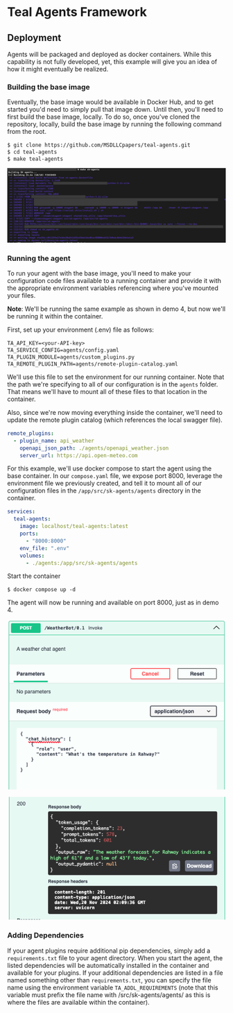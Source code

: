 # Teal Agents Framework
## Deployment
Agents will be packaged and deployed as docker containers. While this capability
is not fully developed, yet, this example will give you an idea of how it might
eventually be realized.

### Building the base image
Eventually, the base image would be available in Docker Hub, and to get started
you'd need to simply pull that image down. Until then, you'll need to first
build the base image, locally.  To do so, once you've cloned the repository,
locally, build the base image by running the following command from the root.

```shell
$ git clone https://github.com/MSDLLCpapers/teal-agents.git
$ cd teal-agents
$ make teal-agents
```

![Docker Build](/src/sk-agents/doc/assets/demo-5-1.png)

### Running the agent
To run your agent with the base image, you'll need to make your configuration
code files available to a running container and provide it with the appropriate
environment variables referencing where you've mounted your files.

**Note**: We'll be running the same example as shown in demo 4, but now we'll be
running it within the container.

First, set up your environment (.env) file as follows:

```text
TA_API_KEY=<your-API-key>
TA_SERVICE_CONFIG=agents/config.yaml
TA_PLUGIN_MODULE=agents/custom_plugins.py
TA_REMOTE_PLUGIN_PATH=agents/remote-plugin-catalog.yaml
```

We'll use this file to set the environment for our running container. Note that
the path we're specifying to all of our configuration is in the `agents` folder.
That means we'll have to mount all of these files to that location in the
container.

Also, since we're now moving everything inside the container, we'll need to
update the remote plugin catalog (which references the local swagger file).

```yaml
remote_plugins:
  - plugin_name: api_weather
    openapi_json_path: ./agents/openapi_weather.json
    server_url: https://api.open-meteo.com
```

For this example, we'll use docker compose to start the agent using the base
container. In our `compose.yaml` file, we expose port 8000, leverage the
environment file we previously created, and tell it to mount all of our
configuration files in the `/app/src/sk-agents/agents` directory in the
container.

```yaml
services:
  teal-agents:
    image: localhost/teal-agents:latest
    ports:
      - "8000:8000"
    env_file: ".env"
    volumes:
      - ./agents:/app/src/sk-agents/agents
```

Start the container

```shell
$ docker compose up -d
```

The agent will now be running and available on port 8000, just as in demo 4.

![Request](/src/sk-agents/doc/assets/demo-4-1.png)

![Response](/src/sk-agents/doc/assets/demo-4-2.png)

### Adding Dependencies
If your agent plugins require additional pip dependencies, simply add a
`requirements.txt` file to your agent directory. When you start the agent, the
listed dependencies will be automatically installed in the container and
available for your plugins. If your additional dependencies are listed in a file
named something other than `requirements.txt`, you can specify the file name
using the environment variable `TA_ADDL_REQUIREMENTS` (note that this variable
must prefix the file name with /src/sk-agents/agents/ as this is where the files
are available within the container).
